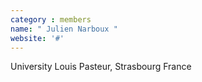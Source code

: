 ```yaml
---
category : members
name: " Julien Narboux " 
website: '#'
---
```

University Louis Pasteur, Strasbourg
France

